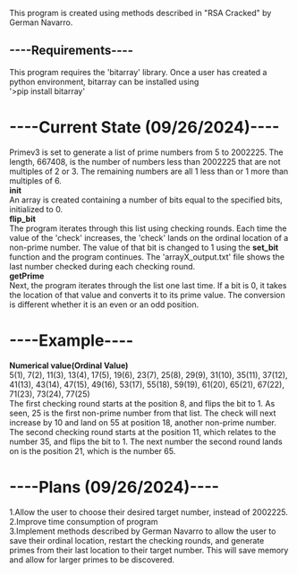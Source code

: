This program is created using methods described in "RSA Cracked" by German Navarro.<br/>
## ----**Requirements**----<br/>
This program requires the 'bitarray' library. Once a user has created a python environment, bitarray
can be installed using<br/>
'>pip install bitarray'
# ----**Current State (09/26/2024)**----<br/>
Primev3 is set to generate a list of prime numbers from 5 to 2002225.
The length, 667408, is the number of numbers less than 2002225 that are not multiples of 2 or 3.
The remaining numbers are all 1 less than or 1 more than multiples of 6.<br/>
__init__<br/>
An array is created containing a number of bits equal to the specified bits, initialized to 0.<br/>
**flip_bit**<br/>
The program iterates through this list using checking rounds. Each time the value of the 'check'
increases, the 'check' lands on the ordinal location of a non-prime number. The value of that bit is changed to 1
using the **set_bit** function
and the program continues. The 'arrayX_output.txt' file shows the last number checked during each checking round.<br/>
**getPrime**<br/>
Next, the program iterates through the list one last time. If a bit is 0,
it takes the location of that value and converts it to its prime value. The conversion is different whether it is
an even or an odd position.<br/>
# ----**Example**----<br/>
**Numerical value(Ordinal Value)** <br/>
5(1), 7(2), 11(3), 13(4), 17(5), 19(6), 23(7), 25(8), 29(9), 31(10), 35(11), 37(12), 41(13), 43(14), 47(15), 49(16), 53(17), 55(18), 59(19), 61(20), 65(21), 67(22), 71(23), 73(24), 77(25)<br/>
The first checking round starts at the position 8, and flips the bit to 1. As seen, 25 is the first
non-prime number from that list. The check will next increase by 10 and land on 55 at position 18, another non-prime number.
The second checking round starts at the position 11, which relates to the number 35, and flips the bit to 1. The next number
the second round lands on is the position 21, which is the number 65.<br/>
# ----**Plans (09/26/2024)**----<br/>
1.Allow the user to choose their desired target number, instead of 2002225.<br/>
2.Improve time consumption of program<br/>
3.Implement methods described by German Navarro to allow the user to save their ordinal location,
restart the checking rounds, and generate primes from their last location to their target number.
This will save memory and allow for larger primes to be discovered.
